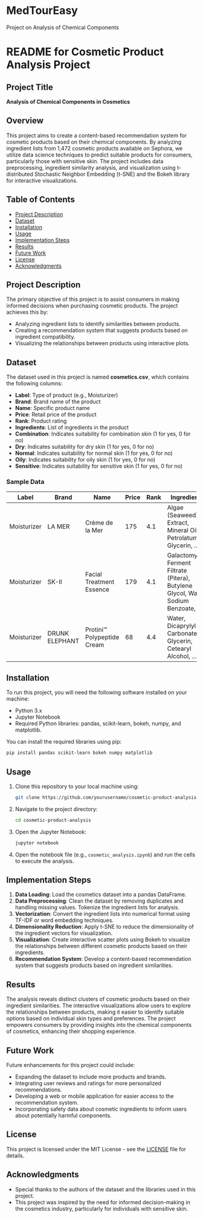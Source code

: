 # MedTourEasy
Project on Analysis of Chemical Components




# README for Cosmetic Product Analysis Project

## Project Title
**Analysis of Chemical Components in Cosmetics**

## Overview
This project aims to create a content-based recommendation system for cosmetic products based on their chemical components. By analyzing ingredient lists from 1,472 cosmetic products available on Sephora, we utilize data science techniques to predict suitable products for consumers, particularly those with sensitive skin. The project includes data preprocessing, ingredient similarity analysis, and visualization using t-distributed Stochastic Neighbor Embedding (t-SNE) and the Bokeh library for interactive visualizations.

## Table of Contents
- [Project Description](#project-description)
- [Dataset](#dataset)
- [Installation](#installation)
- [Usage](#usage)
- [Implementation Steps](#implementation-steps)
- [Results](#results)
- [Future Work](#future-work)
- [License](#license)
- [Acknowledgments](#acknowledgments)

## Project Description
The primary objective of this project is to assist consumers in making informed decisions when purchasing cosmetic products. The project achieves this by:
- Analyzing ingredient lists to identify similarities between products.
- Creating a recommendation system that suggests products based on ingredient compatibility.
- Visualizing the relationships between products using interactive plots.

## Dataset
The dataset used in this project is named **cosmetics.csv**, which contains the following columns:
- **Label**: Type of product (e.g., Moisturizer)
- **Brand**: Brand name of the product
- **Name**: Specific product name
- **Price**: Retail price of the product
- **Rank**: Product rating
- **Ingredients**: List of ingredients in the product
- **Combination**: Indicates suitability for combination skin (1 for yes, 0 for no)
- **Dry**: Indicates suitability for dry skin (1 for yes, 0 for no)
- **Normal**: Indicates suitability for normal skin (1 for yes, 0 for no)
- **Oily**: Indicates suitability for oily skin (1 for yes, 0 for no)
- **Sensitive**: Indicates suitability for sensitive skin (1 for yes, 0 for no)

### Sample Data
| Label       | Brand          | Name                         | Price | Rank | Ingredients                                                                                                      |
|-------------|----------------|------------------------------|-------|------|------------------------------------------------------------------------------------------------------------------|
| Moisturizer | LA MER         | Crème de la Mer              | 175   | 4.1  | Algae (Seaweed) Extract, Mineral Oil, Petrolatum, Glycerin, ...                                               |
| Moisturizer | SK-II          | Facial Treatment Essence      | 179   | 4.1  | Galactomyces Ferment Filtrate (Pitera), Butylene Glycol, Water, Sodium Benzoate, ...                          |
| Moisturizer | DRUNK ELEPHANT | Protini™ Polypeptide Cream    | 68    | 4.4  | Water, Dicaprylyl Carbonate, Glycerin, Cetearyl Alcohol, ...                                                  |

## Installation
To run this project, you will need the following software installed on your machine:
- Python 3.x
- Jupyter Notebook
- Required Python libraries: pandas, scikit-learn, bokeh, numpy, and matplotlib.

You can install the required libraries using pip:
```bash
pip install pandas scikit-learn bokeh numpy matplotlib
```

## Usage
1. Clone this repository to your local machine using:
   ```bash
   git clone https://github.com/yourusername/cosmetic-product-analysis.git
   ```
2. Navigate to the project directory:
   ```bash
   cd cosmetic-product-analysis
   ```
3. Open the Jupyter Notebook:
   ```bash
   jupyter notebook
   ```
4. Open the notebook file (e.g., `cosmetic_analysis.ipynb`) and run the cells to execute the analysis.

## Implementation Steps
1. **Data Loading**: Load the cosmetics dataset into a pandas DataFrame.
2. **Data Preprocessing**: Clean the dataset by removing duplicates and handling missing values. Tokenize the ingredient lists for analysis.
3. **Vectorization**: Convert the ingredient lists into numerical format using TF-IDF or word embedding techniques.
4. **Dimensionality Reduction**: Apply t-SNE to reduce the dimensionality of the ingredient vectors for visualization.
5. **Visualization**: Create interactive scatter plots using Bokeh to visualize the relationships between different cosmetic products based on their ingredients.
6. **Recommendation System**: Develop a content-based recommendation system that suggests products based on ingredient similarities.

## Results
The analysis reveals distinct clusters of cosmetic products based on their ingredient similarities. The interactive visualizations allow users to explore the relationships between products, making it easier to identify suitable options based on individual skin types and preferences. The project empowers consumers by providing insights into the chemical components of cosmetics, enhancing their shopping experience.

## Future Work
Future enhancements for this project could include:
- Expanding the dataset to include more products and brands.
- Integrating user reviews and ratings for more personalized recommendations.
- Developing a web or mobile application for easier access to the recommendation system.
- Incorporating safety data about cosmetic ingredients to inform users about potentially harmful components.

## License
This project is licensed under the MIT License - see the [LICENSE](LICENSE) file for details.

## Acknowledgments
- Special thanks to the authors of the dataset and the libraries used in this project.
- This project was inspired by the need for informed decision-making in the cosmetics industry, particularly for individuals with sensitive skin.



